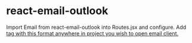 # react-email-outlook
Import Email from react-email-outlook into Routes.jsx and configure.
Add <a href='http://mydomain.com?subject=mysubject&email=myemail' target='_blank'> tag with this format anywhere in project you wish to open email client. 
